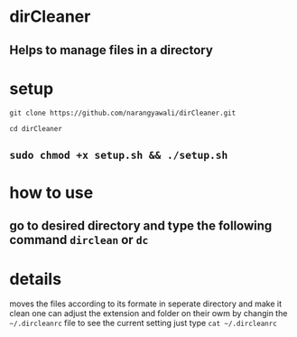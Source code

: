 # dirCleaner
Helps to manage files in a directory
---
# setup
`git clone https://github.com/narangyawali/dirCleaner.git`

`cd dirCleaner`

`sudo chmod +x setup.sh && ./setup.sh`
---
# how to use 
go to desired directory and type the following command
`dirclean` or `dc`
---
# details
moves the files according to its formate in seperate directory and make it clean
one can adjust the extension and folder on their owm by changin the `~/.dircleanrc` file
to see the current setting just type `cat ~/.dircleanrc`

